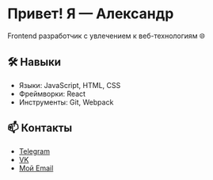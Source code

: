 # Привет! Я — Александр
Frontend разработчик с увлечением к веб-технологиям 🌐

## 🛠️ Навыки
- Языки: JavaScript, HTML, CSS
- Фреймворки: React
- Инструменты: Git, Webpack

## 📫 Контакты
- [Telegram](@AleksandrAzaza)
- [VK]( vk.com/f_u_c_k___you)
- [Мой Email](mailto:q400w@mail.ru)
